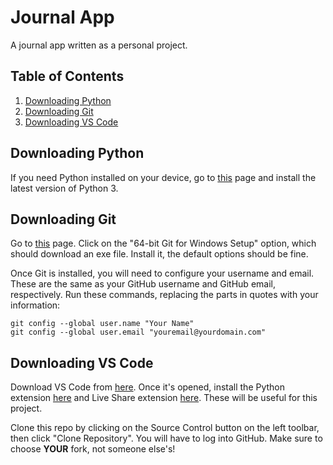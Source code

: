 # Journal App

A journal app written as a personal project.

## Table of Contents
1. [Downloading Python](#downloading-python)
1. [Downloading Git](#downloading-git)
2. [Downloading VS Code](#downloading-vs-code)

## Downloading Python

If you need Python installed on your device, go to [this](https://www.python.org/downloads/) page and install the latest version of Python 3.

## Downloading Git

Go to [this](https://git-scm.com/download/win) page. Click on the "64-bit Git for Windows Setup" option, which should download an exe file. Install it, the default options should be fine.

Once Git is installed, you will need to configure your username and email. These are the same as your GitHub username and GitHub email, respectively. Run these commands, replacing the parts in quotes with your information:

    git config --global user.name "Your Name"
    git config --global user.email "youremail@yourdomain.com"

## Downloading VS Code

Download VS Code from [here](https://code.visualstudio.com/). Once it's opened, install the Python extension [here](https://marketplace.visualstudio.com/items?itemName=ms-python.python) and Live Share extension [here](https://marketplace.visualstudio.com/items?itemName=MS-vsliveshare.vsliveshare). These will be useful for this project.

Clone this repo by clicking on the Source Control button on the left toolbar, then click "Clone Repository". You will have to log into GitHub. Make sure to choose **YOUR** fork, not someone else's!
